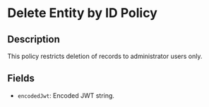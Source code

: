 # Delete Entity by ID Policy

## Description

This policy restricts deletion of records to administrator users only.

## Fields

- `encodedJwt`: Encoded JWT string.
